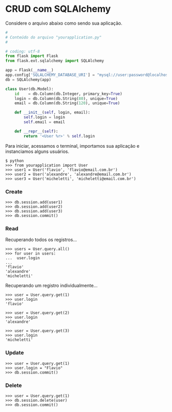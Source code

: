 # CRUD com SQLAlchemy

Considere o arquivo abaixo como sendo sua aplicação.

```python
#
# Conteúdo do arquivo "yourapplication.py"
#

# coding: utf-8
from flask import Flask
from flask.ext.sqlalchemy import SQLAlchemy

app = Flask(__name__)
app.config['SQLALCHEMY_DATABASE_URI'] = "mysql://user:password@localhost/name-database"
db = SQLAlchemy(app)

class User(db.Model):
    id    = db.Column(db.Integer, primary_key=True)
    login = db.Column(db.String(80), unique=True)
    email = db.Column(db.String(120), unique=True)

    def __init__(self, login, email):
        self.login = login
        self.email = email

    def __repr__(self):
        return '<User %r>' % self.login
```

Para iniciar, acessamos o terminal, importamos sua aplicação e instanciamos 
alguns usuários.

    $ python
    >>> from yourapplication import User
    >>> user1 = User('flavio', 'flavio@email.com.br')
    >>> user2 = User('alexandre', 'alexandre@email.com.br')
    >>> user3 = User('micheletti', 'micheletti@email.com.br')


### Create

    >>> db.session.add(user1)
    >>> db.session.add(user2)
    >>> db.session.add(user3)
    >>> db.session.commit()


### Read

Recuperando todos os registros...

    >>> users = User.query.all()
    >>> for user in users:
    ...  user.login
    ... 
    'flavio'
    'alexandre'
    'micheletti'

Recuperando um registro individualmente...

    >>> user = User.query.get(1)
    >>> user.login
    'flavio'

    >>> user = User.query.get(2)
    >>> user.login
    'alexandre'

    >>> user = User.query.get(3)
    >>> user.login
    'micheletti'


### Update

    >>> user = User.query.get(1)
    >>> user.login = "Flavio"
    >>> db.session.commit()


### Delete

    >>> user = User.query.get(1)
    >>> db.session.delete(user)
    >>> db.session.commit()
